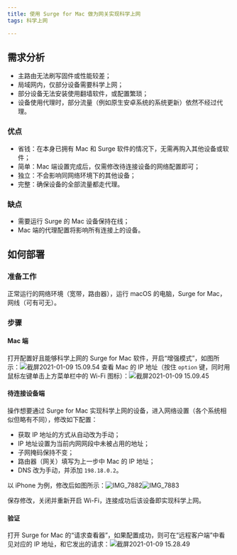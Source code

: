 ```yaml
---
title: 使用 Surge for Mac 做为网关实现科学上网
tags: 科学上网

---
```


## 需求分析
- 主路由无法刷写固件或性能较差；
- 局域网内，仅部分设备需要科学上网；
- 部分设备无法安装使用翻墙软件，或配置繁琐；
- 设备使用代理时，部分流量（例如原生安卓系统的系统更新）依然不经过代理。

### 优点
- 省钱：在本身已拥有 Mac 和 Surge 软件的情况下，无需再购入其他设备或软件；
- 简单：Mac 端设置完成后，仅需修改待连接设备的网络配置即可；
- 独立：不会影响同网络环境下的其他设备；
- 完整：确保设备的全部流量都走代理。

### 缺点
- 需要运行 Surge 的 Mac 设备保持在线；
- Mac 端的代理配置将影响所有连接上的设备。

## 如何部署
### 准备工作
正常运行的网络环境（宽带，路由器），运行 macOS 的电脑，Surge for Mac，网线（可有可无）。

### 步骤
#### Mac 端
打开配置好且能够科学上网的 Surge for Mac 软件，开启“增强模式”，如图所示：![截屏2021-01-09 15.09.54](https://i.imgur.com/MEYBb2j.png)
查看 Mac 的 IP 地址（按住 `option` 键，同时用鼠标左键单击上方菜单栏中的 Wi-Fi 图标）：![截屏2021-01-09 15.09.45](https://i.imgur.com/lXecCse.png)
#### 待连接设备端
操作想要通过 Surge for Mac 实现科学上网的设备，进入网络设置（各个系统相似但略有不同），修改如下配置：
- 获取 IP 地址的方式从自动改为手动；
- IP 地址设置为当前内网网段中未被占用的地址；
- 子网掩码保持不变；
- 路由器（网关）填写为上一步中 Mac 的 IP 地址；
- DNS 改为手动，并添加 `198.18.0.2`。

以 iPhone 为例，修改后如图所示：![IMG_7882](https://i.imgur.com/alqDoXC.png)![IMG_7883](https://i.imgur.com/Vj2Gr3k.png)

保存修改，关闭并重新开启 Wi-Fi，连接成功后该设备即实现科学上网。

#### 验证
打开 Surge for Mac 的“请求查看器”，如果配置成功，则可在“远程客户端”中看见对应的 IP 地址，和它发出的请求：![截屏2021-01-09 15.28.49](https://i.imgur.com/opv1muD.png)